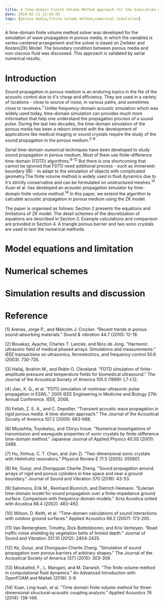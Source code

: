 ```yaml
---
title: A Time-domain Finite Volume Method approach for the Simulation of Sound Propagation in Porous Half-Space Medium
date: 2019-02-21 21:42:59
tags: [porous media,finite volume method,numerical simulation]
---
```


A time-domain finite volume method solver was developed for the simulation of wave propagation in porous media, in which the variables is vertex-centered arrangement and the solver is based on Zwikker and Kosten(ZK) Model. The boundary condition between porous media and non-viscous fluid was discussed. This approach is validated by serial numerical results.

# Introduction

Sound propagation in porous medium is an enduring topics in the file of the acoustic control due to it's cheap and efficiency. They are used in a variety of locations - close to source of noise, in various paths, and sometimes close to receivers.<sup>1</sup> Unlike frequency-domain acoustic simulation which was widely used today, time-domain simulation can provides much more information that help one understand the propagation process of a sound pulse. During the last two decades, the time-domain simulation of the porous media has been a reborn interest with the development of applications like medical imaging or sound crystals require the study of the sound propagation in the porous medium.<sup>2-8</sup> 

Serial time-domain numerical techniques have been developed to study sound propagation in porous medium, Most of them use finite-difference time-domain (FDTD) algorithms.<sup>9-12</sup> But there is one shortcoming that cannot be ignored that FDTD need additional process - such as immersed-boundary (IB) - to adapt to the simulation of objects with complicated geometry.The finite volume method is widely used in fluid dynamics due to it's strictly  conservative and can be formulated on unstructured meshes.<sup>13</sup> Xuan et al. has developed an acoustic propagation simulator by time-domain finite volume method.<sup>14</sup> In this paper, we extend the algorithm to calculate acoustic propagation in porous medium using the ZK model.

The paper is organised as follows: Section 2 presents the equations and limitations of ZK model. The detail schemes of the discretization of equations are described in Section 3. Example calculations and comparison are provided in Section 4. A triangle porous barrier and two sonic crystals are used to test the numerical methods.

# Model equations and limitation



# Numerical schemes



# Simulation results and discussion



# Reference

[1] Arenas, Jorge P., and Malcolm J. Crocker. “Recent trends in porous sound-absorbing materials.” *Sound & vibration* 44.7 (2010): 12-18.

[2] Bouakaz, Ayache, Charles T. Lancée, and Nico de Jong. "Harmonic ultrasonic field of medical phased arrays: Simulations and measurements." IEEE transactions on ultrasonics, ferroelectrics, and frequency control 50.6 (2003): 730-735.

[3] Hallaj, Ibrahim M., and Robin O. Cleveland. "FDTD simulation of finite-amplitude pressure and temperature fields for biomedical ultrasound." The Journal of the Acoustical Society of America 105.5 (1999): L7-L12.

[4] Jian, X. Q., et al. "FDTD simulation of nonlinear ultrasonic pulse propagation in ESWL." 2005 IEEE Engineering in Medicine and Biology 27th Annual Conference. IEEE, 2006.

[5] Fellah, Z. E. A., and C. Depollier. “Transient acoustic wave propagation in rigid porous media: A time-domain approach.” The Journal of the Acoustical Society of America 107.2 (2000): 683-688.

[6] Miyashita, Toyokatsu, and Chiryu Inoue. "Numerical investigations of transmission and waveguide properties of sonic crystals by finite-difference time-domain method." Japanese Journal of Applied Physics 40.5S (2001): 3488.

[7] Hu, Xinhua, C. T. Chan, and Jian Zi. "Two-dimensional sonic crystals with Helmholtz resonators." Physical Review E 71.5 (2005): 055601.

[8] Ke, Guoyi, and Zhongquan Charlie Zheng. "Sound propagation around arrays of rigid and porous cylinders in free space and near a ground boundary." Journal of Sound and Vibration 370 (2016): 43-53.

[9] Salomons, Erik M., Reinhard Blumrich, and Dietrich Heimann. "Eulerian time-domain model for sound propagation over a finite-impedance ground surface. Comparison with frequency-domain models." Acta Acustica united with Acustica 88.4 (2002): 483-492.

[10] Wilson, D. Keith, et al. "Time-domain calculations of sound interactions with outdoor ground surfaces." Applied Acoustics 68.2 (2007): 173-200.

[11] Van Renterghem, Timothy, Dick Botteldooren, and Kris Verheyen. “Road traffic noise shielding by vegetation belts of limited depth.” Journal of Sound and Vibration 331.10 (2012): 2404-2425.

[12] Ke, Guoyi, and Zhongquan Charlie Zheng. "Simulation of sound propagation over porous barriers of arbitrary shapes." The Journal of the Acoustical Society of America 137.1 (2015): 303-309.

[13] Moukalled, F., L. Mangani, and M. Darwish. "The finite volume method in computational fluid dynamics." An Advanced Introduction with OpenFOAM and Matlab (2016): 3-8.

[14] Xuan, Ling-kuan, et al. "Time domain finite volume method for three-dimensional structural–acoustic coupling analysis." Applied Acoustics 76 (2014): 138-149.



